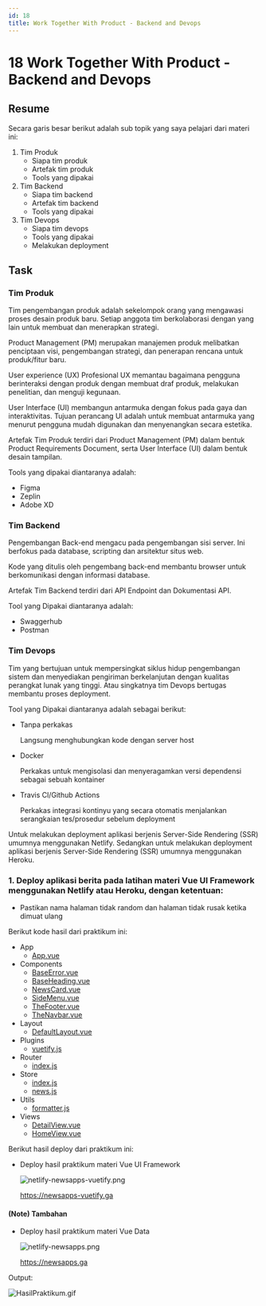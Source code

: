 ```yaml
---
id: 18
title: Work Together With Product - Backend and Devops
---
```


# 18 Work Together With Product - Backend and Devops

## Resume

Secara garis besar berikut adalah sub topik yang saya pelajari dari materi ini:

1. Tim Produk
   - Siapa tim produk
   - Artefak tim produk
   - Tools yang dipakai
2. Tim Backend
   - Siapa tim backend
   - Artefak tim backend
   - Tools yang dipakai
3. Tim Devops
   - Siapa tim devops
   - Tools yang dipakai
   - Melakukan deployment

## Task

### Tim Produk

Tim pengembangan produk adalah sekelompok orang yang mengawasi proses desain produk baru.
Setiap anggota tim berkolaborasi dengan yang lain untuk membuat dan menerapkan strategi.

Product Management (PM) merupakan manajemen produk melibatkan penciptaan visi, pengembangan strategi, dan penerapan rencana untuk produk/fitur baru.

User experience (UX) Profesional UX memantau bagaimana pengguna berinteraksi dengan produk dengan membuat draf produk, melakukan penelitian, dan menguji kegunaan.

User Interface (UI) membangun antarmuka dengan fokus pada gaya dan interaktivitas. Tujuan perancang Ul adalah untuk membuat antarmuka yang menurut pengguna mudah digunakan dan menyenangkan secara estetika.

Artefak Tim Produk terdiri dari Product Management (PM) dalam bentuk Product Requirements Document, serta User Interface (UI) dalam bentuk desain tampilan.

Tools yang dipakai diantaranya adalah:

- Figma
- Zeplin
- Adobe XD

### Tim Backend

Pengembangan Back-end mengacu pada pengembangan sisi server. Ini berfokus pada database, scripting dan arsitektur situs web.

Kode yang ditulis oleh pengembang back-end membantu browser untuk berkomunikasi dengan informasi database.

Artefak Tim Backend terdiri dari API Endpoint dan Dokumentasi API.

Tool yang Dipakai diantaranya adalah:

- Swaggerhub
- Postman

### Tim Devops

Tim yang bertujuan untuk mempersingkat siklus hidup pengembangan sistem dan menyediakan pengiriman berkelanjutan dengan kualitas perangkat lunak yang tinggi. Atau singkatnya tim Devops bertugas membantu proses deployment.

Tool yang Dipakai diantaranya adalah sebagai berikut:

- Tanpa perkakas

  Langsung menghubungkan kode dengan server host

- Docker

  Perkakas untuk mengisolasi dan menyeragamkan versi dependensi sebagai sebuah kontainer

- Travis Cl/Github Actions

  Perkakas integrasi kontinyu yang secara otomatis menjalankan serangkaian tes/prosedur sebelum deployment

Untuk melakukan deployment aplikasi berjenis Server-Side Rendering (SSR) umumnya menggunakan Netlify. Sedangkan untuk melakukan deployment aplikasi berjenis Server-Side Rendering (SSR) umumnya menggunakan Heroku.

### 1. Deploy aplikasi berita pada latihan materi Vue UI Framework menggunakan Netlify atau Heroku, dengan ketentuan:

- Pastikan nama halaman tidak random dan halaman tidak rusak ketika dimuat ulang

Berikut kode hasil dari praktikum ini:

- App
  - [App.vue](https://github.com/derrydwi/vue_derry-dwi-aditya-hendarto/blob/master/18_Work%20Together%20With%20Product%20-%20Backend%20and%20Devops/praktikum/src/App.vue)
- Components
  - [BaseError.vue](https://github.com/derrydwi/vue_derry-dwi-aditya-hendarto/blob/master/18_Work%20Together%20With%20Product%20-%20Backend%20and%20Devops/praktikum/src/components/BaseError.vue)
  - [BaseHeading.vue](https://github.com/derrydwi/vue_derry-dwi-aditya-hendarto/blob/master/18_Work%20Together%20With%20Product%20-%20Backend%20and%20Devops/praktikum/src/components/BaseHeading.vue)
  - [NewsCard.vue](https://github.com/derrydwi/vue_derry-dwi-aditya-hendarto/blob/master/18_Work%20Together%20With%20Product%20-%20Backend%20and%20Devops/praktikum/src/components/NewsCard.vue)
  - [SideMenu.vue](https://github.com/derrydwi/vue_derry-dwi-aditya-hendarto/blob/master/18_Work%20Together%20With%20Product%20-%20Backend%20and%20Devops/praktikum/src/components/SideMenu.vue)
  - [TheFooter.vue](https://github.com/derrydwi/vue_derry-dwi-aditya-hendarto/blob/master/18_Work%20Together%20With%20Product%20-%20Backend%20and%20Devops/praktikum/src/components/TheFooter.vue)
  - [TheNavbar.vue](https://github.com/derrydwi/vue_derry-dwi-aditya-hendarto/blob/master/18_Work%20Together%20With%20Product%20-%20Backend%20and%20Devops/praktikum/src/components/TheNavbar.vue)
- Layout
  - [DefaultLayout.vue](https://github.com/derrydwi/vue_derry-dwi-aditya-hendarto/blob/master/18_Work%20Together%20With%20Product%20-%20Backend%20and%20Devops/praktikum/src/layout/DefaultLayout.vue)
- Plugins
  - [vuetify.js](https://github.com/derrydwi/vue_derry-dwi-aditya-hendarto/blob/master/18_Work%20Together%20With%20Product%20-%20Backend%20and%20Devops/praktikum/src/plugins/vuetify.js)
- Router
  - [index.js](https://github.com/derrydwi/vue_derry-dwi-aditya-hendarto/blob/master/18_Work%20Together%20With%20Product%20-%20Backend%20and%20Devops/praktikum/src/router/index.js)
- Store
  - [index.js](https://github.com/derrydwi/vue_derry-dwi-aditya-hendarto/blob/master/18_Work%20Together%20With%20Product%20-%20Backend%20and%20Devops/praktikum/src/store/index.js)
  - [news.js](https://github.com/derrydwi/vue_derry-dwi-aditya-hendarto/blob/master/18_Work%20Together%20With%20Product%20-%20Backend%20and%20Devops/praktikum/src/store/news.js)
- Utils
  - [formatter.js](https://github.com/derrydwi/vue_derry-dwi-aditya-hendarto/blob/master/18_Work%20Together%20With%20Product%20-%20Backend%20and%20Devops/praktikum/src/utils/formatter.js)
- Views
  - [DetailView.vue](https://github.com/derrydwi/vue_derry-dwi-aditya-hendarto/blob/master/18_Work%20Together%20With%20Product%20-%20Backend%20and%20Devops/praktikum/src/views/DetailView.vue)
  - [HomeView.vue](https://github.com/derrydwi/vue_derry-dwi-aditya-hendarto/blob/master/18_Work%20Together%20With%20Product%20-%20Backend%20and%20Devops/praktikum/src/views/HomeView.vue)

Berikut hasil deploy dari praktikum ini:

- Deploy hasil praktikum materi Vue UI Framework

  ![netlify-newsapps-vuetify.png](/18-work-together-with-product-backen-dan-devops/netlify-newsapps-vuetify.png)

  https://newsapps-vuetify.ga

#### (Note) Tambahan

- Deploy hasil praktikum materi Vue Data

  ![netlify-newsapps.png](/18-work-together-with-product-backen-dan-devops/netlify-newsapps.png)

  https://newsapps.ga

Output:

![HasilPraktikum.gif](/18-work-together-with-product-backen-dan-devops/HasilPraktikum.gif)
